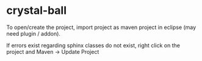 # crystal-ball

To open/create the project, import project as maven project in eclipse (may need plugin / addon).

If errors exist regarding sphinx classes do not exist, 
right click on the project and Maven -> Update Project